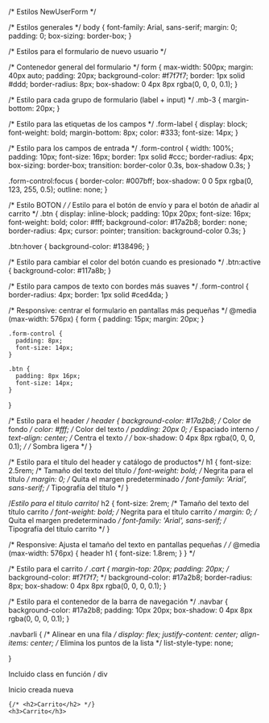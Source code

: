 

/* Estilos NewUserForm */

/* Estilos generales */
body {
    font-family: Arial, sans-serif;
    margin: 0;
    padding: 0;
    box-sizing: border-box;
  }
  
  /* Estilos para el formulario de nuevo usuario */
  
  /* Contenedor general del formulario */
  form {
    max-width: 500px;
    margin: 40px auto;
    padding: 20px;
    background-color: #f7f7f7;
    border: 1px solid #ddd;
    border-radius: 8px;
    box-shadow: 0 4px 8px rgba(0, 0, 0, 0.1);
  }
  
  /* Estilo para cada grupo de formulario (label + input) */
  .mb-3 {
    margin-bottom: 20px;
  }
  
  /* Estilo para las etiquetas de los campos */
  .form-label {
    display: block;
    font-weight: bold;
    margin-bottom: 8px;
    color: #333;
    font-size: 14px;
  }
  
  /* Estilo para los campos de entrada */
  .form-control {
    width: 100%;
    padding: 10px;
    font-size: 16px;
    border: 1px solid #ccc;
    border-radius: 4px;
    box-sizing: border-box;
    transition: border-color 0.3s, box-shadow 0.3s;
  }
  
  .form-control:focus {
    border-color: #007bff;
    box-shadow: 0 0 5px rgba(0, 123, 255, 0.5);
    outline: none;
  }
  
  /* Estilo BOTON */
  /* Estilo para el botón de envío y para el botón de añadir al carrito */
  .btn {
    display: inline-block;
    padding: 10px 20px;
    font-size: 16px;
    font-weight: bold;
    color: #fff;
    background-color: #17a2b8;
    border: none;
    border-radius: 4px;
    cursor: pointer;
    transition: background-color 0.3s;
  }
  
  .btn:hover {
    background-color: #138496;
  }
  
  /* Estilo para cambiar el color del botón cuando es presionado */
  .btn:active {
    background-color: #117a8b;
  }
  
  /* Estilo para campos de texto con bordes más suaves */
  .form-control {
    border-radius: 4px;
    border: 1px solid #ced4da;
  }
  
  /* Responsive: centrar el formulario en pantallas más pequeñas */
  @media (max-width: 576px) {
    form {
      padding: 15px;
      margin: 20px;
    }
  
    .form-control {
      padding: 8px;
      font-size: 14px;
    }
  
    .btn {
      padding: 8px 16px;
      font-size: 14px;
    }
  }
  
  
  
  /* Estilo para el header */
  header {
    background-color: #17a2b8; /* Color de fondo */
    color: #fff; /* Color del texto */
    padding: 20px 0; /* Espaciado interno */
    text-align: center; /* Centra el texto */
    /* box-shadow: 0 4px 8px rgba(0, 0, 0, 0.1);  */
    /* Sombra ligera */
  }
  
  /* Estilo para el título del header y catálogo de productos*/
  h1 {
    font-size: 2.5rem; /* Tamaño del texto del título */
    font-weight: bold; /* Negrita para el título */
    margin: 0; /* Quita el margen predeterminado */
    font-family: 'Arial', sans-serif; /* Tipografía del título */
  }
  
  /*Estilo para el titulo carrito*/
  h2 {
    font-size: 2rem; /* Tamaño del texto del título carrito */
    font-weight: bold; /* Negrita para el título carrito */
    margin: 0; /* Quita el margen predeterminado */
    font-family: 'Arial', sans-serif; /* Tipografía del título carrito */
  }

  
  /* Responsive: Ajusta el tamaño del texto en pantallas pequeñas */
  /* @media (max-width: 576px) {
    header h1 {
      font-size: 1.8rem; 
    }
  } */
  
  /* Estilo para el carrito */
  .cart {
    margin-top: 20px;
    padding: 20px;
    /* background-color: #f7f7f7; */
    background-color: #17a2b8;
    border-radius: 8px;
    box-shadow: 0 4px 8px rgba(0, 0, 0, 0.1);
  }
  
  
  /* Estilo para el contenedor de la barra de navegación */
  .navbar {
    background-color: #17a2b8;
    padding: 10px 20px;
    box-shadow: 0 4px 8px rgba(0, 0, 0, 0.1);
  }
  
  .navbarli {
    /* Alinear en una fila */
    display: flex; justify-content: center; align-items: center;
    /* Elimina los puntos de la lista */
    list-style-type: none;
  
  }

  Incluido class en función / div
  <div className="navbar">
  <Link to="/" className="navbarlink">Inicio</Link>
  creada nueva
  <div className="navbarli">

    {/* <h2>Carrito</h2> */}
    <h3>Carrito</h3>